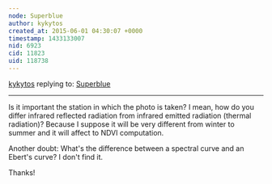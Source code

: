 ```yaml
---
node: Superblue
author: kykytos
created_at: 2015-06-01 04:30:07 +0000
timestamp: 1433133007
nid: 6923
cid: 11823
uid: 118738
---
```




[kykytos](../profile/kykytos) replying to: [Superblue](../notes/cfastie/04-20-2013/superblue)

----
Is it important the station in which the photo is taken? I mean, how do you differ infrared reflected radiation from infrared emitted radiation (thermal radiation)? Because I suppose it will be very different from winter to summer and it will affect to NDVI computation.

Another doubt: What's the difference between a spectral curve and an Ebert's curve? I don't find it. 

Thanks!